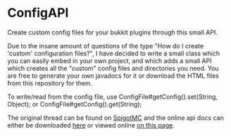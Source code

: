 # ConfigAPI
Create custom config files for your bukkit plugins through this small API.

Due to the insane amount of questions of the type "How do I create 'custom' configuration files?", I have decided to write a small class which you can easily embed in your own project, and which adds a small API which creates all the "custom" config files and directories you need. You are free to generate your own javadocs for it or download the HTML files from this repository for them.

To write/read from the config file, use ConfigFile#getConfig().set(String, Object); or ConfigFile#getConfig().get(String);

The original thread can be found on [SpigotMC](https://www.spigotmc.org/threads/api-multiple-configuration-files-and-directories.202492/) and the online api docs can either be downloaded [here](https://www.github.com/ShanerX/ConfigAPI/doc) or viewed online [on this page](https://repo.shanerx.org/doc).
